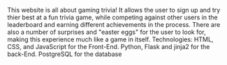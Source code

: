 This website is all about gaming trivia! It allows the user to sign up and try thier best at a fun trivia game, 
while competing against other users in the leaderboard and earning different achievements in the process.
There are also a number of surprises and "easter eggs" for the user to look for, making this experience much like a game in itself.
Technologies: HTML, CSS, and JavaScript for the Front-End. Python, Flask and jinja2 for the back-End. PostgreSQL for the database
